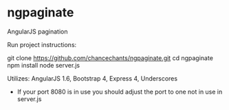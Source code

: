 # ngpaginate
AngularJS pagination

Run project instructions:

git clone https://github.com/chancechants/ngpaginate.git
cd ngpaginate
npm install
node server.js

Utilizes: AngularJS 1.6, Bootstrap 4, Express 4, Underscores

* If your port 8080 is in use you should adjust the port to one not in use in server.js
